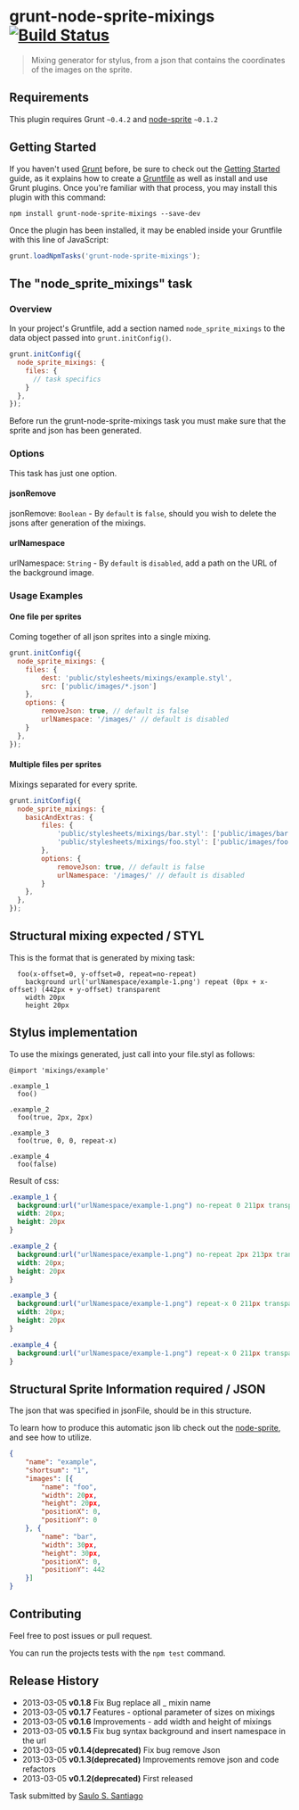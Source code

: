 # grunt-node-sprite-mixings [![Build Status](https://travis-ci.org/SauloSilva/grunt-node-sprite-mixings.png?branch=master)](https://travis-ci.org/SauloSilva/grunt-node-sprite-mixings)

> Mixing generator for stylus, from a json that contains the coordinates of the images on the sprite.

## Requirements

This plugin requires Grunt `~0.4.2` and [node-sprite](https://github.com/naltatis/node-sprite) `~0.1.2`


## Getting Started

If you haven't used [Grunt](http://gruntjs.com/) before, be sure to check out the [Getting Started](http://gruntjs.com/getting-started) guide, as it explains how to create a [Gruntfile](http://gruntjs.com/sample-gruntfile) as well as install and use Grunt plugins. Once you're familiar with that process, you may install this plugin with this command:

```shell
npm install grunt-node-sprite-mixings --save-dev
```

Once the plugin has been installed, it may be enabled inside your Gruntfile with this line of JavaScript:

```js
grunt.loadNpmTasks('grunt-node-sprite-mixings');
```

## The "node_sprite_mixings" task

### Overview

In your project's Gruntfile, add a section named `node_sprite_mixings` to the data object passed into `grunt.initConfig()`.

```js
grunt.initConfig({
  node_sprite_mixings: {
    files: {
      // task specifics
    }
  },
});
```

Before run the grunt-node-sprite-mixings task you must make sure that the sprite and json has been generated.

### Options

This task has just one option.

#### jsonRemove

jsonRemove: `Boolean` -
By `default` is  `false`, should you wish to delete the jsons after generation of the mixings.

#### urlNamespace

urlNamespace: `String` -
By `default` is  `disabled`, add a path on the URL of the background image.

### Usage Examples

#### One file per sprites

Coming together of all json sprites into a single mixing.

```js
grunt.initConfig({
  node_sprite_mixings: {
    files: {
        dest: 'public/stylesheets/mixings/example.styl',
        src: ['public/images/*.json']
    },
    options: {
        removeJson: true, // default is false
        urlNamespace: '/images/' // default is disabled
    }
  },
});
```

#### Multiple files per sprites

Mixings separated for every sprite.

```js
grunt.initConfig({
  node_sprite_mixings: {
    basicAndExtras: {
        files: {
            'public/stylesheets/mixings/bar.styl': ['public/images/bar.json'],
            'public/stylesheets/mixings/foo.styl': ['public/images/foo.json']
        },
        options: {
            removeJson: true, // default is false
            urlNamespace: '/images/' // default is disabled
        }
    },
  },
});
```

## Structural mixing expected / STYL

This is the format that is generated by mixing task:

```styl
  foo(x-offset=0, y-offset=0, repeat=no-repeat)
    background url('urlNamespace/example-1.png') repeat (0px + x-offset) (442px + y-offset) transparent
    width 20px
    height 20px
```

## Stylus implementation

To use the mixings generated, just call into your file.styl as follows:

```styl
@import 'mixings/example'

.example_1
  foo()

.example_2
  foo(true, 2px, 2px)

.example_3
  foo(true, 0, 0, repeat-x)

.example_4
  foo(false)
```
Result of css:

```css
.example_1 {
  background:url("urlNamespace/example-1.png") no-repeat 0 211px transparent;
  width: 20px;
  height: 20px
}

.example_2 {
  background:url("urlNamespace/example-1.png") no-repeat 2px 213px transparent;
  width: 20px;
  height: 20px
}

.example_3 {
  background:url("urlNamespace/example-1.png") repeat-x 0 211px transparent;
  width: 20px;
  height: 20px
}

.example_4 {
  background:url("urlNamespace/example-1.png") repeat-x 0 211px transparent
}
```

## Structural Sprite Information required / JSON

The json that was specified in jsonFile, should be in this structure.

To learn how to produce this automatic json lib check out the [node-sprite](https://github.com/naltatis/node-sprite#usage), and see how to utilize.

```json
{
    "name": "example",
    "shortsum": "1",
    "images": [{
        "name": "foo",
        "width": 20px,
        "height": 20px,
        "positionX": 0,
        "positionY": 0
    }, {
        "name": "bar",
        "width": 30px,
        "height": 30px,
        "positionX": 0,
        "positionY": 442
    }]
}
```

## Contributing
Feel free to post issues or pull request.

You can run the projects tests with the `npm test` command.

## Release History
* 2013-03-05    **v0.1.8**    Fix Bug replace all _ mixin name
* 2013-03-05    **v0.1.7**    Features - optional parameter of sizes on mixings
* 2013-03-05    **v0.1.6**    Improvements - add width and height of mixings
* 2013-03-05    **v0.1.5**    Fix bug syntax background and insert namespace in the url
* 2013-03-05    **v0.1.4(deprecated)**    Fix bug remove Json
* 2013-03-05    **v0.1.3(deprecated)**    Improvements remove json and code refactors
* 2013-03-05    **v0.1.2(deprecated)**    First released

Task submitted by [Saulo S. Santiago](http://www.linkedin.com/profile/view?id=119242632)